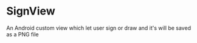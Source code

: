 SignView
========

An Android custom view which let user sign or draw and it's will be saved as a PNG file
